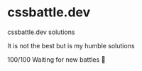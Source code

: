 # cssbattle.dev
cssbattle.dev solutions

It is not the best but is my humble solutions

100/100 Waiting for new battles :hugs:
